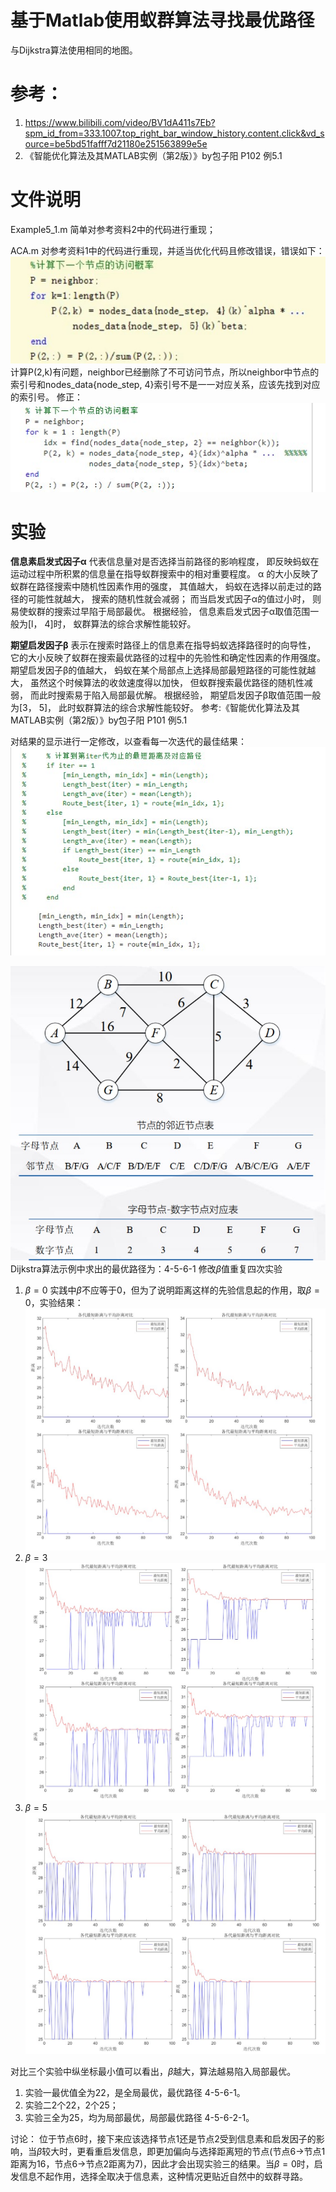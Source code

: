 # 基于Matlab使用蚁群算法寻找最优路径

与Dijkstra算法使用相同的地图。

# 参考：

1. <https://www.bilibili.com/video/BV1dA411s7Eb?spm_id_from=333.1007.top_right_bar_window_history.content.click&vd_source=be5bd51fafff7d21180e251563899e5e>
2. 《智能优化算法及其MATLAB实例（第2版）》by包子阳 P102 例5.1

# 文件说明

Example5_1.m 简单对参考资料2中的代码进行重现；

ACA.m 对参考资料1中的代码进行重现，并适当优化代码且修改错误，错误如下：
![错误1](./imgs/1.jpg)
计算P(2,k)有问题，neighbor已经删除了不可访问节点，所以neighbor中节点的索引号和nodes_data{node_step, 4}索引号不是一一对应关系，应该先找到对应的索引号。
修正：
![修正1](./imgs/2.jpg)

# 实验

**信息素启发式因子α** 代表信息量对是否选择当前路径的影响程度， 即反映蚂蚁在运动过程中所积累的信息量在指导蚁群搜索中的相对重要程度。 α 的大小反映了蚁群在路径搜索中随机性因素作用的强度， 其值越大， 蚂蚁在选择以前走过的路径的可能性就越大， 搜索的随机性就会减弱； 而当启发式因子α的值过小时， 则易使蚁群的搜索过早陷于局部最优。 根据经验， 信息素启发式因子α取值范围一般为[l， 4]时， 蚁群算法的综合求解性能较好。

**期望启发因子β** 表示在搜索时路径上的信息素在指导蚂蚁选择路径时的向导性， 它的大小反映了蚁群在搜索最优路径的过程中的先验性和确定性因素的作用强度。 期望启发因子β的值越大， 蚂蚁在某个局部点上选择局部最短路径的可能性就越大， 虽然这个时候算法的收敛速度得以加快， 但蚁群搜索最优路径的随机性减弱， 而此时搜索易于陷入局部最优解。 根据经验， 期望启发因子β取值范围一般为[3， 5]， 此时蚁群算法的综合求解性能较好。
参考:《智能优化算法及其MATLAB实例（第2版）》by包子阳 P101 例5.1

对结果的显示进行一定修改，以查看每一次迭代的最佳结果：
![代码修改](./imgs/0.jpg)

![地图](./imgs/6.jpg)
Dijkstra算法示例中求出的最优路径为：4-5-6-1
修改$\beta$值重复四次实验

1. $\beta=0$
实践中$\beta$不应等于0，但为了说明距离这样的先验信息起的作用，取$\beta=0$，实验结果：
![实验](./imgs/3.jpg)
2. $\beta=3$
![实验](./imgs/4.jpg)
3. $\beta=5$
![实验](./imgs/5.jpg)


对比三个实验中纵坐标最小值可以看出，$\beta$越大，算法越易陷入局部最优。

1. 实验一最优值全为22，是全局最优，最优路径 4-5-6-1。
2. 实验二2个22，2个25；
3. 实验三全为25，均为局部最优，局部最优路径 4-5-6-2-1。

讨论：
位于节点6时，接下来应该选择节点1还是节点2受到信息素和启发因子的影响，当$\beta$较大时，更看重启发信息，即更加偏向与选择距离短的节点(节点6->节点1距离为16，节点6->节点2距离为7)，因此才会出现实验三的结果。当$\beta=0$时，启发信息不起作用，选择全取决于信息素，这种情况更贴近自然中的蚁群寻路。